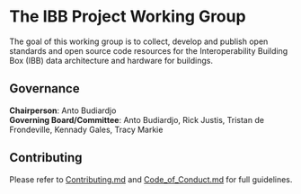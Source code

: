 # The IBB Project Working Group

The goal of this working group is to collect, develop and publish open standards and open source code resources for the Interoperability Building Box (IBB) data architecture and hardware for buildings.

## Governance

**Chairperson**: Anto Budiardjo  
**Governing Board/Committee**: Anto Budiardjo, Rick Justis, Tristan de Frondeville, Kennady Gales, Tracy Markie

## Contributing

Please refer to [Contributing.md](docs/Contributing.md) and [Code_of_Conduct.md](docs/Code_of_Conduct.md) for full guidelines.
